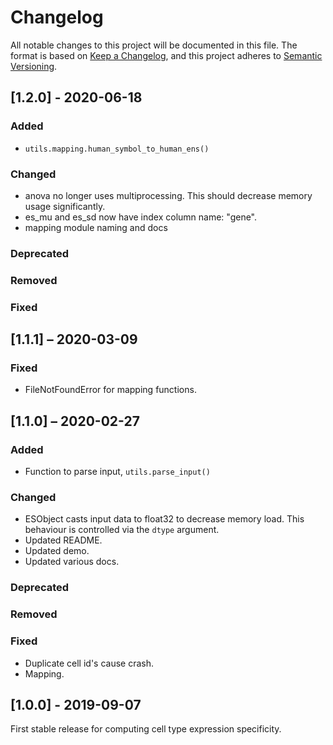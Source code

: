 # Changelog
All notable changes to this project will be documented in this file.
The format is based on [Keep a Changelog](https://keepachangelog.com/en/1.0.0/),
and this project adheres to [Semantic Versioning](https://semver.org/spec/v2.0.0.html).

## [1.2.0] - 2020-06-18
### Added
* `utils.mapping.human_symbol_to_human_ens()`
### Changed
* anova no longer uses multiprocessing. This should decrease memory usage significantly.
* es_mu and es_sd now have index column name: "gene".
* mapping module naming and docs
### Deprecated
### Removed
### Fixed

## [1.1.1] – 2020-03-09
### Fixed
* FileNotFoundError for mapping functions.

## [1.1.0] – 2020-02-27
### Added
* Function to parse input, `utils.parse_input()`
### Changed
* ESObject casts input data to float32 to decrease memory load. This behaviour is controlled via the `dtype` argument.
* Updated README.
* Updated demo.
* Updated various docs.
### Deprecated
### Removed
### Fixed
* Duplicate cell id's cause crash.
* Mapping.

## [1.0.0] - 2019-09-07
First stable release for computing cell type expression specificity.

